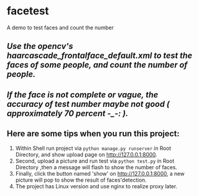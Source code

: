 # facetest
A demo to test faces and count the number
## *Use the opencv's haarcascade_frontalface_default.xml to test the faces of some people, and count the number of people.*
## *If the face is not complete or vague, the accuracy of test number maybe not good ( approximately 70 percent -_-: ).*
## Here are some tips when you run this project:
1. Within Shell run project via `python manage.py runserver` in Root Directory, and show upload page on http://127.0.0.1:8000.
2. Second, upload a picture and run test via `python test.py` in Root Directory ,then a message will flash to show the number of faces.
3. Finally, click the button named 'show' on http://127.0.0.1:8000, a new picture will pop to show the result of faces'detection.
4. The project has Linux version and use nginx to realize proxy later.
